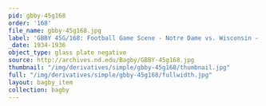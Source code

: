 ```yaml
---
pid: gbby-45g168
order: '168'
file_name: gbby-45g168.jpg
label: 'GBBY 45G/168: Football Game Scene - Notre Dame vs. Wisconsin - 1934 or 1936'
_date: 1934-1936
object_type: glass plate negative
source: http://archives.nd.edu/Bagby/GBBY-45g168.jpg
thumbnail: "/img/derivatives/simple/gbby-45g168/thumbnail.jpg"
full: "/img/derivatives/simple/gbby-45g168/fullwidth.jpg"
layout: bagby_item
collection: bagby
---
```

